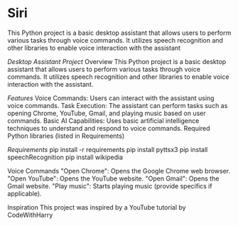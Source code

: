 # Siri

This Python project is a basic desktop assistant that allows users to perform various tasks through voice commands. It utilizes speech recognition and other libraries to enable voice interaction with the assistant

*Desktop Assistant Project*
Overview
This Python project is a basic desktop assistant that allows users to perform various tasks through voice commands. It utilizes speech recognition and other libraries to enable voice interaction with the assistant.

*Features*
Voice Commands: Users can interact with the assistant using voice commands.
Task Execution: The assistant can perform tasks such as opening Chrome, YouTube, Gmail, and playing music based on user commands.
Basic AI Capabilities: Uses basic artificial intelligence techniques to understand and respond to voice commands.
Required Python libraries (listed in Requirements)


*Requirements*
pip install -r requirements
pip install pyttsx3
pip install speechRecognition
pip install wikipedia

Voice Commands
"Open Chrome": Opens the Google Chrome web browser.
"Open YouTube": Opens the YouTube website.
"Open Gmail": Opens the Gmail website.
"Play music": Starts playing music (provide specifics if applicable).

Inspiration
This project was inspired by a YouTube tutorial by CodeWithHarry

